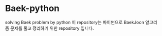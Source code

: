 # Baek-python
solving Baek problem by python
이 repository는 파이썬으로 BaekJoon 알고리즘 문제를 풀고 정리하기 위한 repository 입니다.
